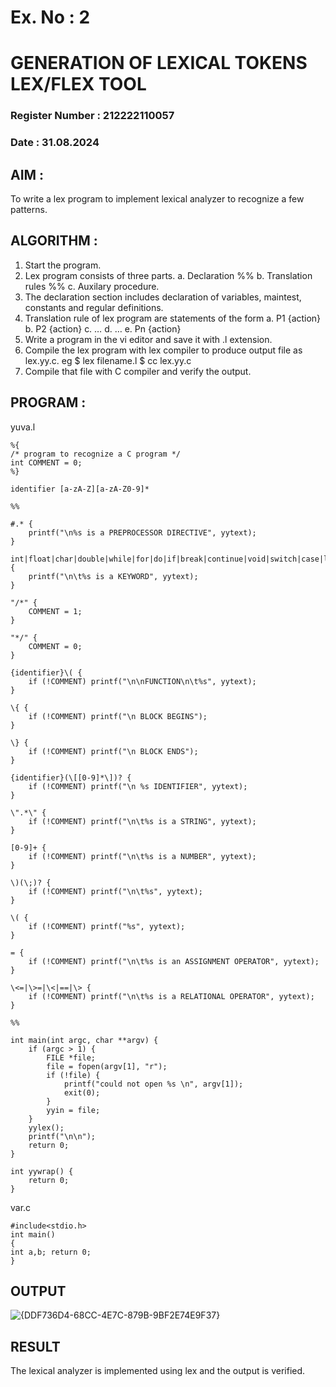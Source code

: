 # Ex. No : 2	
# GENERATION OF LEXICAL TOKENS LEX/FLEX TOOL

### Register Number : 212222110057
### Date : 31.08.2024

## AIM :
To write a lex program to implement lexical analyzer to recognize a few patterns.

## ALGORITHM :
1.	Start the program.
2.	Lex program consists of three parts.
    a.	Declaration %%
    b.	Translation rules %%
    c.	Auxilary procedure.
3.	The declaration section includes declaration of variables, maintest, constants and regular definitions.
4.	Translation rule of lex program are statements of the form
    a.	P1 {action}
    b.	P2 {action}
    c.	…
    d.	…
    e.	Pn {action}
5.	Write a program in the vi editor and save it with .l extension.
6.	Compile the lex program with lex compiler to produce output file as lex.yy.c. eg $ lex filename.l $ cc lex.yy.c
7.	Compile that file with C compiler and verify the output.

## PROGRAM :

yuva.l
```
%{
/* program to recognize a C program */ 
int COMMENT = 0;
%}

identifier [a-zA-Z][a-zA-Z0-9]*

%%

#.* { 
    printf("\n%s is a PREPROCESSOR DIRECTIVE", yytext); 
}

int|float|char|double|while|for|do|if|break|continue|void|switch|case|long|struct|const|typedef|return|else|goto { 
    printf("\n\t%s is a KEYWORD", yytext); 
}

"/*" { 
    COMMENT = 1; 
}

"*/" { 
    COMMENT = 0; 
}

{identifier}\( { 
    if (!COMMENT) printf("\n\nFUNCTION\n\t%s", yytext); 
}

\{ { 
    if (!COMMENT) printf("\n BLOCK BEGINS"); 
}

\} { 
    if (!COMMENT) printf("\n BLOCK ENDS"); 
}

{identifier}(\[[0-9]*\])? { 
    if (!COMMENT) printf("\n %s IDENTIFIER", yytext); 
}

\".*\" { 
    if (!COMMENT) printf("\n\t%s is a STRING", yytext); 
}

[0-9]+ { 
    if (!COMMENT) printf("\n\t%s is a NUMBER", yytext); 
}

\)(\;)? { 
    if (!COMMENT) printf("\n\t%s", yytext); 
}

\( { 
    if (!COMMENT) printf("%s", yytext); 
}

= { 
    if (!COMMENT) printf("\n\t%s is an ASSIGNMENT OPERATOR", yytext); 
}

\<=|\>=|\<|==|\> { 
    if (!COMMENT) printf("\n\t%s is a RELATIONAL OPERATOR", yytext); 
}

%%

int main(int argc, char **argv) { 
    if (argc > 1) {
        FILE *file;
        file = fopen(argv[1], "r"); 
        if (!file) {
            printf("could not open %s \n", argv[1]); 
            exit(0);
        }
        yyin = file;
    }
    yylex(); 
    printf("\n\n"); 
    return 0;
}

int yywrap() { 
    return 0;
}
```
var.c
```
#include<stdio.h> 
int main()
{
int a,b; return 0;
}
```

## OUTPUT 
![{DDF736D4-68CC-4E7C-879B-9BF2E74E9F37}](https://github.com/user-attachments/assets/8539c153-f1d0-43fc-b24e-b44082b583d2)

## RESULT
The lexical analyzer is implemented using lex and the output is verified.
